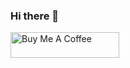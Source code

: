 ### Hi there 👋
<a href="https://www.buymeacoffee.com/varunojhaa" target="_blank"><img src="https://cdn.buymeacoffee.com/buttons/default-orange.png" alt="Buy Me A Coffee" height="41" width="174"></a>
<!--
**varunojhaa/varunojhaa** is a ✨ _special_ ✨ repository because its `README.md` (this file) appears on your GitHub profile.

Here are some ideas to get you started:

- 🔭 I’m currently working on ...
- 🌱 I’m currently learning ...
- 👯 I’m looking to collaborate on ...
- 🤔 I’m looking for help with ...
- 💬 Ask me about ...
- 📫 How to reach me: ...
- 😄 Pronouns: ...
- ⚡ Fun fact: ...
-->
